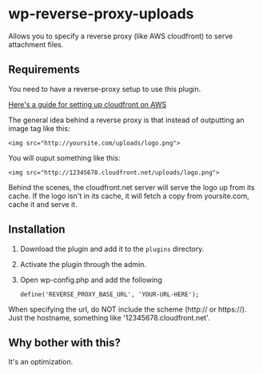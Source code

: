 # wp-reverse-proxy-uploads

Allows you to specify a reverse proxy (like AWS cloudfront) to serve attachment files.

## Requirements

You need to have a reverse-proxy setup to use this plugin. 

[Here's a guide for setting up cloudfront on AWS](https://atenea.marfeel.com/atn/marfeel-press/systems-requirements/set-up-a-reverse-proxy-configuration/create-a-reverse-proxy-and-cache-using-amazon-cloudfront)

The general idea behind a reverse proxy is that instead of outputting an image tag like this:

    <img src="http://yoursite.com/uploads/logo.png">

You will ouput something like this:

    <img src="http://12345678.cloudfront.net/uploads/logo.png">

Behind the scenes, the cloudfront.net server will serve the logo up from its cache.  If the logo isn't in its cache, it will fetch a copy from yoursite.com, cache it and serve it.

## Installation

1. Download the plugin and add it to the `plugins` directory.  
2. Activate the plugin through the admin.
3. Open wp-config.php and add the following

    `define('REVERSE_PROXY_BASE_URL', 'YOUR-URL-HERE');`

When specifying the url, do NOT include the scheme (http:// or https://).  Just the hostname, something like '12345678.cloudfront.net'.

## Why bother with this?

It's an optimization.